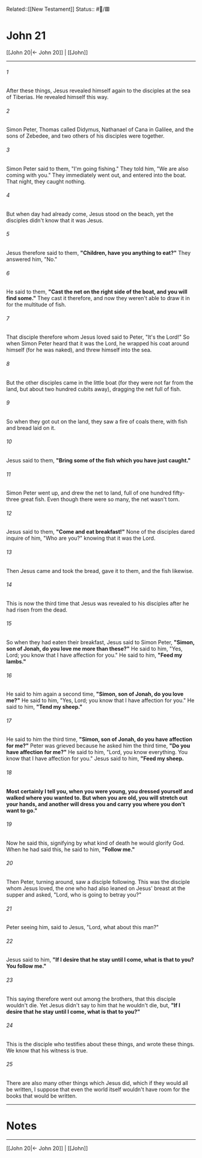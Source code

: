 Related::[[New Testament]]
Status:: #📖/🟥
# John 21

[[John 20|← John 20]] | [[John]]
***



###### 1 
After these things, Jesus revealed himself again to the disciples at the sea of Tiberias. He revealed himself this way. 

###### 2 
Simon Peter, Thomas called Didymus, Nathanael of Cana in Galilee, and the sons of Zebedee, and two others of his disciples were together. 

###### 3 
Simon Peter said to them, "I'm going fishing." They told him, "We are also coming with you." They immediately went out, and entered into the boat. That night, they caught nothing. 

###### 4 
But when day had already come, Jesus stood on the beach, yet the disciples didn't know that it was Jesus. 

###### 5 
Jesus therefore said to them, **"Children, have you anything to eat?"** They answered him, "No." 

###### 6 
He said to them, **"Cast the net on the right side of the boat, and you will find some."** They cast it therefore, and now they weren't able to draw it in for the multitude of fish. 

###### 7 
That disciple therefore whom Jesus loved said to Peter, "It's the Lord!" So when Simon Peter heard that it was the Lord, he wrapped his coat around himself (for he was naked), and threw himself into the sea. 

###### 8 
But the other disciples came in the little boat (for they were not far from the land, but about two hundred cubits away), dragging the net full of fish. 

###### 9 
So when they got out on the land, they saw a fire of coals there, with fish and bread laid on it. 

###### 10 
Jesus said to them, **"Bring some of the fish which you have just caught."** 

###### 11 
Simon Peter went up, and drew the net to land, full of one hundred fifty-three great fish. Even though there were so many, the net wasn't torn. 

###### 12 
Jesus said to them, **"Come and eat breakfast!"** None of the disciples dared inquire of him, "Who are you?" knowing that it was the Lord. 

###### 13 
Then Jesus came and took the bread, gave it to them, and the fish likewise. 

###### 14 
This is now the third time that Jesus was revealed to his disciples after he had risen from the dead. 

###### 15 
So when they had eaten their breakfast, Jesus said to Simon Peter, **"Simon, son of Jonah, do you love me more than these?"** He said to him, "Yes, Lord; you know that I have affection for you." He said to him, **"Feed my lambs."** 

###### 16 
He said to him again a second time, **"Simon, son of Jonah, do you love me?"** He said to him, "Yes, Lord; you know that I have affection for you." He said to him, **"Tend my sheep."** 

###### 17 
He said to him the third time, **"Simon, son of Jonah, do you have affection for me?"** Peter was grieved because he asked him the third time, **"Do you have affection for me?"** He said to him, "Lord, you know everything. You know that I have affection for you." Jesus said to him, **"Feed my sheep.** 

###### 18 
**Most certainly I tell you, when you were young, you dressed yourself and walked where you wanted to. But when you are old, you will stretch out your hands, and another will dress you and carry you where you don't want to go."** 

###### 19 
Now he said this, signifying by what kind of death he would glorify God. When he had said this, he said to him, **"Follow me."** 

###### 20 
Then Peter, turning around, saw a disciple following. This was the disciple whom Jesus loved, the one who had also leaned on Jesus' breast at the supper and asked, "Lord, who is going to betray you?" 

###### 21 
Peter seeing him, said to Jesus, "Lord, what about this man?" 

###### 22 
Jesus said to him, **"If I desire that he stay until I come, what is that to you? You follow me."** 

###### 23 
This saying therefore went out among the brothers, that this disciple wouldn't die. Yet Jesus didn't say to him that he wouldn't die, but, **"If I desire that he stay until I come, what is that to you?"** 

###### 24 
This is the disciple who testifies about these things, and wrote these things. We know that his witness is true. 

###### 25 
There are also many other things which Jesus did, which if they would all be written, I suppose that even the world itself wouldn't have room for the books that would be written.

---
# Notes


***
[[John 20|← John 20]] | [[John]]
